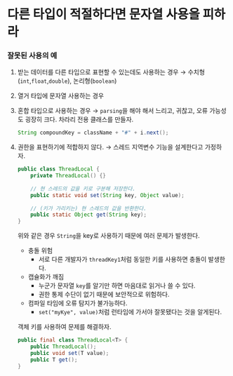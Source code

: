 # 다른 타입이 적절하다면 문자열 사용을 피하라

### 잘못된 사용의 예

1. 받는 데이터를 다른 타입으로 표현할 수 있는데도 사용하는 경우
   → 수치형(`int`,`float`,`double`), 논리형(`boolean`)

2. 열거 타입에 문자열 사용하는 경우

3. 혼합 타입으로 사용하는 경우
   → `parsing`을 해야 해서 느리고, 귀찮고, 오류 가능성도 굉장히 크다. 차라리 전용 클래스를 만들자.

   ```java
   String compoundKey = className + "#" + i.next();
   ```

4. 권한을 표현하기에 적합하지 않다.
   → 스레드 지역변수 기능을 설계한다고 가정하자.

   ```java
   public class ThreadLocal {
       private ThreadLocal() {}
       
       // 현 스레드의 값을 키로 구분해 저장한다.
       public static void set(String key, Object value);
       
       // (키가 가리키는) 현 스레드의 값을 반환한다.
       public static Object get(String key);
   }
   ```

   위와 같은 경우 `String`을 key로 사용하기 때문에 여러 문제가 발생한다.

   - 충돌 위험
     - 서로 다른 개발자가 `threadKey1`처럼 동일한 키를 사용하면 충돌이 발생한다.
   - 캡슐화가 깨짐
     - 누군가 문자열 `key`를 알기만 하면 마음대로 읽거나 쓸 수 있다.
     - 권한 통제 수단이 없기 때문에 보안적으로 위험하다.
   - 컴파일 타임에 오류 탐지가 불가능하다.
     - `set("myKye", value)`처럼 런타임에 가서야 잘못됐다는 것을 알게된다.

   객체 키를 사용하여 문제를 해결하자.
   ```java
   public final class ThreadLocal<T> {
       public ThreadLocal();
       public void set(T value);
       public T get();
   }
   ```

   